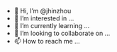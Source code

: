 - 👋 Hi, I’m @jhinzhou
- 👀 I’m interested in ...
- 🌱 I’m currently learning ...
- 💞️ I’m looking to collaborate on ...
- 📫 How to reach me ...

<!---
jhinzhou/jhinzhou is a ✨ special ✨ repository because its `README.md` (this file) appears on your GitHub profile.
You can click the Preview link to take a look at your changes.
--->
